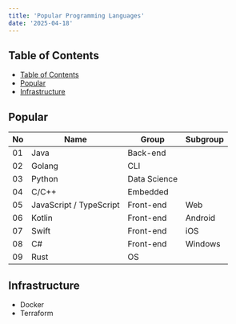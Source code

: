 ```yaml
---
title: 'Popular Programming Languages'
date: '2025-04-18'
---
```


## Table of Contents

- [Table of Contents](#table-of-contents)
- [Popular](#popular)
- [Infrastructure](#infrastructure)

## Popular

| No  | Name                    | Group        | Subgroup |
| --- | ----------------------- | ------------ | -------- |
| 01  | Java                    | Back-end     |          |
| 02  | Golang                  | CLI          |          |
| 03  | Python                  | Data Science |          |
| 04  | C/C++                   | Embedded     |          |
| 05  | JavaScript / TypeScript | Front-end    | Web      |
| 06  | Kotlin                  | Front-end    | Android  |
| 07  | Swift                   | Front-end    | iOS      |
| 08  | C#                      | Front-end    | Windows  |
| 09  | Rust                    | OS           |          |

## Infrastructure

- Docker
- Terraform
